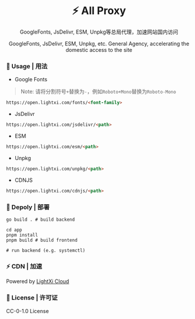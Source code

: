 <div align="center">

# ⚡ All Proxy

GoogleFonts, JsDelivr, ESM, Unpkg等总局代理，加速网站国内访问

GoogleFonts, JsDelivr, ESM, Unpkg, etc. General Agency, accelerating the domestic access to the site

</div>

### 🚀 Usage | 用法

- Google Fonts
> Note: 请将分割符号`+`替换为`-`，例如`Roboto+Mono`替换为`Roboto-Mono`

```html
https://open.lightxi.com/fonts/<font-family>
```

- JsDelivr
```html
https://open.lightxi.com/jsdelivr/<path>
```

- ESM
```html
https://open.lightxi.com/esm/<path>
```

- Unpkg
```html
https://open.lightxi.com/unpkg/<path>
```

- CDNJS
```html
https://open.lightxi.com/cdnjs/<path>
```

### 🍎 Depoly | 部署
```shell
go build . # build backend

cd app
pnpm install
pnpm build # build frontend

# run backend (e.g. systemctl)
```

### ⚡ CDN | 加速
Powered by [LightXi Cloud](https://lightxi.com)

### 📝 License | 许可证
CC-0-1.0 License

